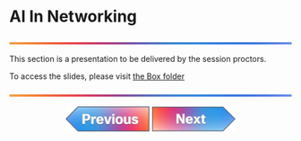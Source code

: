 # AI In Networking

![line](../../images/banner.png)

This section is a presentation to be delivered by the session proctors.

To access the slides, please visit [the Box folder](https://cisco.app.box.com/folder/340062289300?s=hmrhjoshhzez3vlzdisvk0s9frn0lh5c)

![line](../../images/banner.png)
<p align="center">
<a href="../../README.md"><img src="../../images/previous.png" width="150px"></a>
<a href="../02-prompt-engineering-basics/1.md"><img src="../../images/next.png" width="150px"></a>
</p>